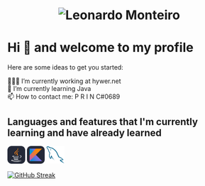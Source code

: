 <h1 align="center">
  <img src="https://raw.githubusercontent.com/devPrinc/devPrinc/master/name.svg" alt="Leonardo Monteiro" />
</h1>

# Hi 👋 and welcome to my profile 

Here are some ideas to get you started:

👨🏻‍💻 I’m currently working at hywer.net
<br/>
🌱 I’m currently learning Java
<br/>
📫 How to contact me: P R I N C#0689
<br/>

## Languages and features that I'm currently learning and have already learned
<p align="left">
  <img src="https://raw.githubusercontent.com/tandpfun/skill-icons/main/icons/Java-Dark.svg" alt="java" width="40" height="40" />
  <img src="https://raw.githubusercontent.com/tandpfun/skill-icons/main/icons/Kotlin-Dark.svg" width="40" height="40" />
  <img src="https://raw.githubusercontent.com/devicons/devicon/master/icons/mysql/mysql-original.svg" width="40" height="40" />
</p>

[![GitHub Streak](http://github-readme-streak-stats.herokuapp.com?user=devPrinc&theme=dark)](https://git.io/streak-stats)


